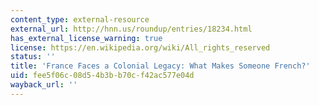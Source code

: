 ```yaml
---
content_type: external-resource
external_url: http://hnn.us/roundup/entries/18234.html
has_external_license_warning: true
license: https://en.wikipedia.org/wiki/All_rights_reserved
status: ''
title: 'France Faces a Colonial Legacy: What Makes Someone French?'
uid: fee5f06c-08d5-4b3b-b70c-f42ac577e04d
wayback_url: ''
---
```

